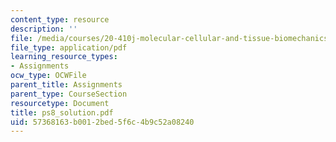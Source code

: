 ```yaml
---
content_type: resource
description: ''
file: /media/courses/20-410j-molecular-cellular-and-tissue-biomechanics-be-410j-spring-2003/57368163b0012bed5f6c4b9c52a08240_ps8_solution.pdf
file_type: application/pdf
learning_resource_types:
- Assignments
ocw_type: OCWFile
parent_title: Assignments
parent_type: CourseSection
resourcetype: Document
title: ps8_solution.pdf
uid: 57368163-b001-2bed-5f6c-4b9c52a08240
---
```

